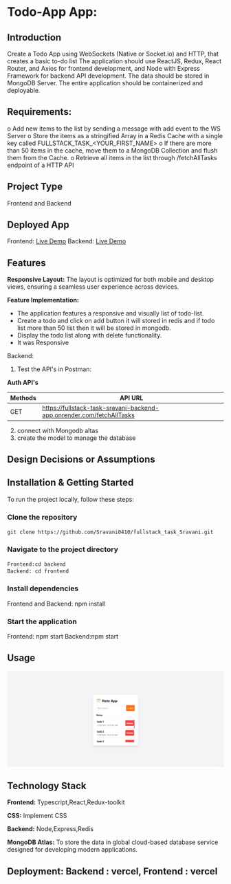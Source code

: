 # Todo-App App:

## Introduction
Create a Todo App using WebSockets (Native or Socket.io) and HTTP, that creates a basic to-do list The application should use ReactJS, Redux, React Router, and Axios for frontend development, and
Node with Express Framework for backend API development. The data should be
stored in MongoDB Server. The entire application should be containerized and
deployable.

## Requirements:
  o Add new items to the list by sending a message with add event to the WS Server 
  o Store the items as a stringified Array in a Redis Cache with a single key called FULLSTACK_TASK_<YOUR_FIRST_NAME> 
  o If there are more than 50 items in the cache, move them to a MongoDB Collection and flush them    from the Cache. 
  o Retrieve all items in the list through /fetchAllTasks endpoint of a HTTP API 


## Project Type
Frontend and Backend

## Deployed App
Frontend: [Live Demo](https://fullstack-task-sravani.vercel.app/)
Backend: [Live Demo](https://fullstack-task-sravani-backend-app.onrender.com/)


## Features
**Responsive Layout:** The layout is optimized for both mobile and desktop views, ensuring a seamless user experience across devices.

**Feature Implementation:** 
   - The application features a responsive and visually list of todo-list.
   - Create a todo and click on add button it will stored in redis and if todo list more than 50 list then it will be stored in mongodb.
   - Display the todo list along with delete functionality.
   - It was Responsive

Backend:
1. Test the API's in Postman:

**Auth API's**

| Methods | API URL                                                                    |
|---------|----------------------------------------------------------------------------|
|  GET    | https://fullstack-task-sravani-backend-app.onrender.com/fetchAllTasks      |


2. connect with Mongodb altas
3. create the model to manage the database

    
## Design Decisions or Assumptions

## Installation & Getting Started
To run the project locally, follow these steps:

### Clone the repository

    git clone https://github.com/Sravani0410/fullstack_task_Sravani.git
    

### Navigate to the project directory

    Frontend:cd backend
    Backend: cd frontend

### Install dependencies
 
   Frontend and Backend: npm install 


### Start the application

   Frontend: npm start
   Backend:npm start

## Usage

![Home Page](screenshots/home.png)

## Technology Stack

**Frontend:** Typescript,React,Redux-toolkit

**CSS:** Implement CSS 

**Backend:** Node,Express,Redis

**MongoDB Atlas:** To store the data in global cloud-based database service designed for developing modern applications.

**Deployment:** 
   Backend :   vercel,
   Frontend :  vercel
---
